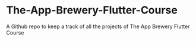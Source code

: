 # The-App-Brewery-Flutter-Course
A Github repo to keep a track of all the projects of The App Brewery Flutter Course
